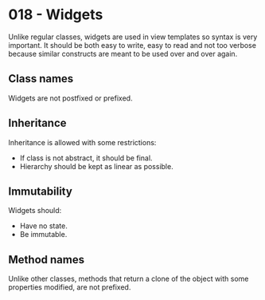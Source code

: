 # 018 - Widgets

Unlike regular classes, widgets are used in view templates so syntax is very important. It should be both
easy to write, easy to read and not too verbose because similar constructs are meant to be used over and over again.

## Class names

Widgets are not postfixed or prefixed.

## Inheritance

Inheritance is allowed with some restrictions:

- If class is not abstract, it should be final.
- Hierarchy should be kept as linear as possible.

## Immutability

Widgets should:

- Have no state.
- Be immutable.

## Method names

Unlike other classes, methods that return a clone of the object with some properties modified, are not prefixed.
